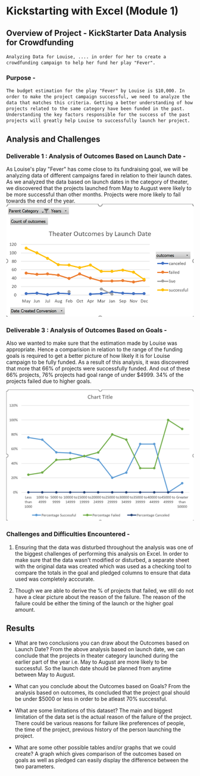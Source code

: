 # Kickstarting with Excel (Module 1)

## Overview of Project - KickStarter Data Analysis for Crowdfunding
	Analyzing Data for Louise, .... in order for her to create a crowdfunding campaign to help her fund her play "Fever".

### Purpose - 
	The budget estimation for the play "Fever" by Louise is $10,000. In order to make the project campaign successful, we need to analyze the data that matches this criteria. Getting a better understanding of how projects related to the same category have been funded in the past. Understanding the key factors responsible for the success of the past projects will greatly help Louise to successfully launch her project. 

## Analysis and Challenges

### Deliverable 1 : Analysis of Outcomes Based on Launch Date -
As Louise's play "Fever" has come close to its fundraising goal, we will be analyzing data of different campaigns fared in relation to their launch dates.
	As we analyzed the data based on launch dates in the category of theater, we discovered that the projects launched from May to August were likely to be more successful than other months. Projects were more likely to fail towards the end of the year.
	![Theater Outcomes by Launch-Date](Resources/Theater_Outcomes_vs_Launch_Date.png)


### Deliverable 3 : Analysis of Outcomes Based on Goals -
Also we wanted to make sure that the estimation made by Louise was appropriate. Hence a comparision in relation to the range of the funding goals is required to get a better picture of how likely it is for Louise campaign to be fully funded. 
 	As a result of this analysis, it was discovered that more that 66% of projects were successfully funded. And out of these 66% projects, 76% projects had goal range of under $4999. 34% of the projects failed due to higher goals.

![Outcomes Based on Goals](Resources/Outcomes_based_vs_Goals.png)


### Challenges and Difficulties Encountered -
1. Ensuring that the data was disturbed throughout the analysis was one of the biggest challenges of performing this analysis on Excel.
   In order to make sure that the data wasn't modified or disturbed, a separate sheet with the original data was created which was used as a checking tool to compare the totals in the goal and pledged columns to ensure that data used was completely acccurate. 

2. Though we are able to derive the % of projects that failed, we still do not have a clear picture about the reason of the failure. The reason of the failure could be either the timing of the launch or the higher goal amount.

## Results

- What are two conclusions you can draw about the Outcomes based on Launch Date?
	From the above analysis based on launch date, we can conclude that the projects in theater category launched during the earlier part of the year i.e. May to August are more likely to be successful.
	So the launch date should be planned from anytime between May to August.

- What can you conclude about the Outcomes based on Goals?
	From the analysis based on outcomes, its concluded that the project goal should be under $5000 or less in order to be atleast 70% successful.

- What are some limitations of this dataset?
The main and biggest limitation of the data set is the actual reason of the failure of the project. There could be various reasons for failure like preferences of people, the time of the project, previous history of the person launching the project. 

- What are some other possible tables and/or graphs that we could create?
A graph which gives comparison of the outcomes based on goals as well as pledged can easily display the difference between the two parameters.